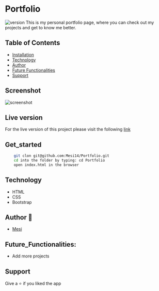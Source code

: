 # Portfolio

<img alt="version" src="https://img.shields.io/badge/version-1.0.0-blue.svg?cacheSeconds=2592000" />
This is my personal portfolio page, where you can check out my projects and get to know me better.

## Table of Contents

- [Installation](#get_started)
- [Technology](#technology)
- [Author](#author)
- [Future Functionalities](#future_functionalities)
- [Support](#support)

## Screenshot

![screenshot]()

## Live version

For the live version of this project please visit the following [link]()

## Get_started

```bash
    git clon git@github.com:Mesi14/Portfolio.git
    cd into the folder by typing: cd Portfolio
    open index.html in the browser
```

## Technology

- HTML
- CSS
- Bootstrap

## Author :bust_in_silhouette:

- [Mesi](https://github.com/Mesi14)

## Future_Functionalities:

- Add more projects

## Support

Give a :star: if you liked the app
